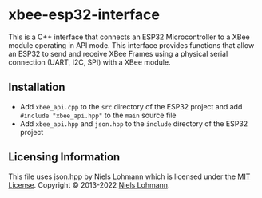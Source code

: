 # xbee-esp32-interface
This is a C++ interface that connects an ESP32 Microcontroller to a XBee module operating in API mode. This interface provides functions that allow an ESP32 to send and receive XBee Frames using a physical serial connection (UART, I2C, SPI) with a XBee module.
## Installation
- Add ``xbee_api.cpp`` to the ``src`` directory of the ESP32 project and add ``#include "xbee_api.hpp"`` to the ``main`` source file  
- Add ``xbee_api.hpp`` and ``json.hpp`` to the ``include`` directory of the ESP32 project 

## Licensing Information
This file uses json.hpp by Niels Lohmann which is licensed under the [MIT License](https://opensource.org/licenses/MIT). Copyright &copy; 2013-2022 [Niels Lohmann](https://nlohmann.me).
